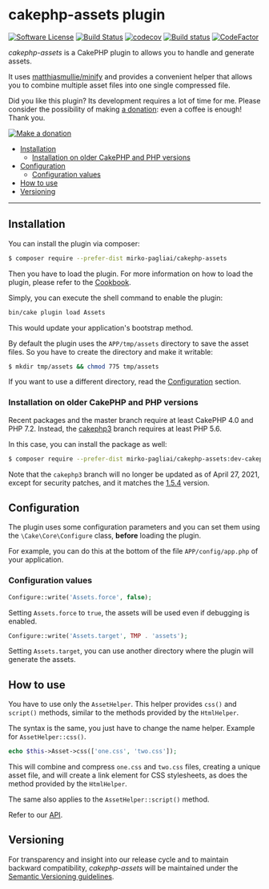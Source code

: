 # cakephp-assets plugin

[![Software License](https://img.shields.io/badge/license-MIT-brightgreen.svg?style=flat-square)](LICENSE.txt)
[![Build Status](https://travis-ci.org/mirko-pagliai/cakephp-assets.svg?branch=master)](https://travis-ci.org/mirko-pagliai/cakephp-assets)
[![codecov](https://codecov.io/gh/mirko-pagliai/cakephp-assets/branch/master/graph/badge.svg)](https://codecov.io/gh/mirko-pagliai/cakephp-assets)
[![Build status](https://ci.appveyor.com/api/projects/status/2ir3h63d1913cyhb?svg=true)](https://ci.appveyor.com/project/mirko-pagliai/cakephp-assets)
[![CodeFactor](https://www.codefactor.io/repository/github/mirko-pagliai/cakephp-assets/badge)](https://www.codefactor.io/repository/github/mirko-pagliai/cakephp-assets)

*cakephp-assets* is a CakePHP plugin to allows you to handle and generate assets.

It uses [matthiasmullie/minify](https://github.com/matthiasmullie/minify) and
provides a convenient helper that allows you to combine multiple asset files
into one single compressed file.

Did you like this plugin? Its development requires a lot of time for me.
Please consider the possibility of making [a donation](//paypal.me/mirkopagliai):
even a coffee is enough! Thank you.

[![Make a donation](https://www.paypalobjects.com/webstatic/mktg/logo-center/logo_paypal_carte.jpg)](//paypal.me/mirkopagliai)

* [Installation](#installation)
  + [Installation on older CakePHP and PHP versions](#installation-on-older-cakephp-and-php-versions)
* [Configuration](#configuration)
  + [Configuration values](#configuration-values)
* [How to use](#how-to-use)
* [Versioning](#versioning)

***

## Installation
You can install the plugin via composer:

```bash
$ composer require --prefer-dist mirko-pagliai/cakephp-assets
```

Then you have to load the plugin. For more information on how to load the plugin,
please refer to the [Cookbook](//book.cakephp.org/4.0/en/plugins.html#loading-a-plugin).

Simply, you can execute the shell command to enable the plugin:
```bash
bin/cake plugin load Assets
```
This would update your application's bootstrap method.

By default the plugin uses the `APP/tmp/assets` directory to save the
asset files. So you have to create the directory and make it writable:

```bash
$ mkdir tmp/assets && chmod 775 tmp/assets
```

If you want to use a different directory, read the [Configuration](#configuration) section.

### Installation on older CakePHP and PHP versions
Recent packages and the master branch require at least CakePHP 4.0 and PHP 7.2.
Instead, the [cakephp3](//github.com/mirko-pagliai/cakephp-assets/tree/cakephp3) branch
requires at least PHP 5.6.

In this case, you can install the package as well:
```bash
$ composer require --prefer-dist mirko-pagliai/cakephp-assets:dev-cakephp3
```

Note that the `cakephp3` branch will no longer be updated as of April 27, 2021,
except for security patches, and it matches the
[1.5.4](//github.com/mirko-pagliai/cakephp-assets/releases/tag/1.5.4) version.

## Configuration
The plugin uses some configuration parameters and you can set them using the
`\Cake\Core\Configure` class, **before** loading the plugin.

For example, you can do this at the bottom of the file `APP/config/app.php`
of your application.

### Configuration values

```php
Configure::write('Assets.force', false);
```

Setting `Assets.force` to `true`, the assets will be used even if debugging is
enabled.

```php
Configure::write('Assets.target', TMP . 'assets');
```

Setting `Assets.target`, you can use another directory where the plugin will
generate the assets.

## How to use
You have to use only the `AssetHelper`. This helper provides `css()` and
`script()` methods, similar to the methods provided by the `HtmlHelper`.

The syntax is the same, you just have to change the name helper. Example for
`AssetHelper::css()`.

```php
echo $this->Asset->css(['one.css', 'two.css']);
```

This will combine and compress `one.css` and `two.css` files, creating a unique
asset file, and will create a link element for CSS stylesheets, as does the
method provided by the `HtmlHelper`.

The same also applies to the `AssetHelper::script()` method.

Refer to our [API](//mirko-pagliai.github.io/cakephp-assets).

## Versioning
For transparency and insight into our release cycle and to maintain backward
compatibility, *cakephp-assets* will be maintained under the
[Semantic Versioning guidelines](http://semver.org).
